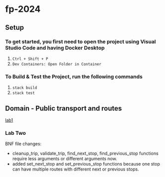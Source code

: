 # fp-2024

## Setup

### To get started, you first need to open the project using Visual Studio Code and having Docker Desktop
1. `Ctrl + Shift + P`
2. `Dev Containers: Open Folder in Container`

### To Build & Test the Project, run the following commands
1. `stack build`
2. `stack test`

## Domain - Public transport and routes

[lab1](lab1.md)


### Lab Two

BNF file changes:
*  cleanup_trip, validate_trip, find_next_stop, find_previous_stop functions require less arguments or different arguments now.
*  added set_next_stop and set_previous_stop functions because one stop can have multiple routes with different next or previous stops.
